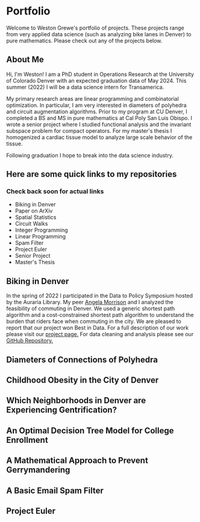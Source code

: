 # Portfolio

Welcome to Weston Grewe's portfolio of projects. These projects range from very applied data science (such as analyzing bike lanes in Denver) to pure mathematics. Please check out any of the projects below.

## About Me
Hi, I'm Weston! I am a PhD student in Operations Research at the University of Colorado Denver with an expected graduation data of May 2024. This summer (2022) I will be a data science intern for Transamerica. 

My primary research areas are linear programming and combinatorial optimization. In particular, I am very interested in diameters of polyhedra and circuit augmentation algorithms. Prior to my program at CU Denver, I completed a BS and MS in pure mathematics at Cal Poly San Luis Obispo. I wrote a senior project where I studied functional analysis and the invariant subspace problem for compact operators. For my master's thesis I homogenized a cardiac tissue model to analyze large scale behavior of the tissue.

Following graduation I hope to break into the data science industry.  

## Here are some quick links to my repositories
### Check back soon for actual links
- Biking in Denver
- Paper on ArXiv
- Spatial Statistics
- Circuit Walks
- Integer Programming
- Linear Programming
- Spam Filter
- Project Euler
- Senior Project
- Master's Thesis

## Biking in Denver
In the spring of 2022 I participated in the Data to Policy Symposium hosted by the Auraria Library. My peer [Angela Morrison](http://math.ucdenver.edu/~sborgwardt/wiki/index.php/Angela_Morrison) and I analyzed the feasibility of commuting in Denver. We used a generic shortest path algorithm and a cost-constrained shortest path algorithm to understand the burden that riders face when commuting in the city. We are pleased to report that our project won Best in Data. For a full description of our work please visit our [project page.](http://math.ucdenver.edu/~sborgwardt/wiki/index.php/A_Wheelie_Good_Time:_Safe_Biking_in_Denver) For data cleaning and analysis please see our [GitHub Repository.](https://github.com/DillWithIt77/D2P_Spring_2022) 

## Diameters of Connections of Polyhedra


## Childhood Obesity in the City of Denver


## Which Neighborhoods in Denver are Experiencing Gentrification?


## An Optimal Decision Tree Model for College Enrollment


## A Mathematical Approach to Prevent Gerrymandering


## A Basic Email Spam Filter 


## Project Euler
